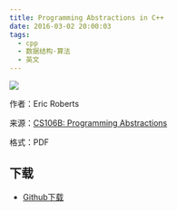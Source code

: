 ```yaml
---
title: Programming Abstractions in C++
date: 2016-03-02 20:00:03
tags:
  - cpp
  - 数据结构·算法
  - 英文
---
```


![](http://ecx.images-amazon.com/images/I/517sK-24wcL._SX400_BO1,204,203,200_.jpg)

作者：Eric Roberts

来源：[CS106B: Programming Abstractions](http://www.stanford.edu/class/cs106b/)

格式：PDF

<!--more-->

## 下载 ##

+ [Github下载](https://github.com/it-ebooks/ebooks/raw/master/Programming%20Abstractions%20in%20C%2B%2B.pdf)
